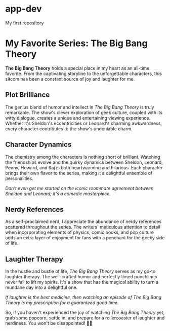 # app-dev
My first repository

# My Favorite Series: The Big Bang Theory

**The Big Bang Theory** holds a special place in my heart as an all-time favorite. From the captivating storyline to the unforgettable characters, this sitcom has been a constant source of joy and laughter for me.

## Plot Brilliance

The genius blend of humor and intellect in *The Big Bang Theory* is truly remarkable. The show's clever exploration of geek culture, coupled with its witty dialogue, creates a unique and entertaining viewing experience. Whether it's Sheldon's eccentricities or Leonard's charming awkwardness, every character contributes to the show's undeniable charm.

## Character Dynamics

The chemistry among the characters is nothing short of brilliant. Watching the friendships evolve and the quirky dynamics between Sheldon, Leonard, Penny, Howard, and Raj is both heartwarming and hilarious. Each character brings their own flavor to the series, making it a delightful ensemble of personalities.

*Don't even get me started on the iconic roommate agreement between Sheldon and Leonard; it's a comedic masterpiece.*

## Nerdy References

As a self-proclaimed nerd, I appreciate the abundance of nerdy references scattered throughout the series. The writers' meticulous attention to detail when incorporating elements of physics, comic books, and pop culture adds an extra layer of enjoyment for fans with a penchant for the geeky side of life.

## Laughter Therapy

In the hustle and bustle of life, *The Big Bang Theory* serves as my go-to laughter therapy. The well-crafted humor and perfectly timed punchlines never fail to lift my spirits. It's a show that has the magical ability to turn a mundane day into a delightful one.

*If laughter is the best medicine, then watching an episode of The Big Bang Theory is my prescription for a guaranteed good time.*

So, if you haven't experienced the joy of watching *The Big Bang Theory* yet, grab some popcorn, settle in, and prepare for a rollercoaster of laughter and nerdiness. You won't be disappointed! 🚀✨
